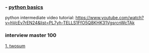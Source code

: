 ### - [python basics](/assets/basics.md)

python intermediate video tutorial: https://www.youtube.com/watch?v=hVcEv7rEN24&list=PL7yh-TELLS1FfO5Q8KHK31VgsrcnWcTAk


### interview master 100
[1. twosum](/Interview%20master%20100/1.%20two%20sum.md)
